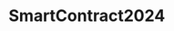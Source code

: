 # SmartContract2024

<!-- Donation
ERC: 0x66f5d42921c6c741c28d62b163cc2f6172d2de8e
TRC-Small: TXZ86f7JP7kKCW175HybSyJGsgcMMoAnSk





TRC-Large: TTdSMiq6711MjmD4SZbw7jrPXhuj9ufepf
-->

